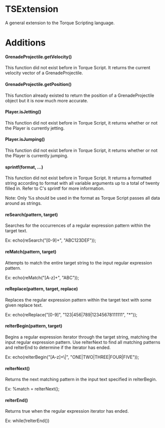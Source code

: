 TSExtension
=====

A general extension to the Torque Scripting language.

Additions
====

#### GrenadeProjectile.getVelocity()
This function did not exist before in Torque Script. It returns the current velocity vector of a GrenadeProjectile.

#### GrenadeProjectile.getPosition()
This function already existed to return the position of a GrenadeProjectile object but it is now much more accurate.

#### Player.isJetting()
This function did not exist before in Torque Script, it returns whether or not the Player is currently jetting.

#### Player.isJumping()
This function did not exist before in Torque Script, it returns whether or not the Player is currently jumping.

#### sprintf(format, ...)
This function did not exist before in Torque Script. It returns a formatted string according to format with all variable
arguments up to a total of twenty filled in. Refer to C's sprintf for more information.

Note: Only %s should be used in the format as Torque Script passes all data around as strings.

#### reSearch(pattern, target)
Searches for the occurrences of a regular expression pattern within the target text.

Ex: echo(reSearch("[0-9]+", "ABC123DEF"));

#### reMatch(pattern, target)
Attempts to match the entire target string to the input regular expression pattern.

Ex: echo(reMatch("[A-z]+", "ABC")); 

#### reReplace(pattern, target, replace)
Replaces the regular expression pattern within the target text with some given replace text.

Ex: echo(reReplace("[0-9]", "123|456|789|12345678111111", "*"));

#### reIterBegin(pattern, target)
Begins a regular expression iterator through the target string, matching the input regular expression pattern. Use reIterNext to find all matching patterns and reIterEnd to determine if the iterator has ended.

Ex: echo(reIterBegin("[A-z]+\\|", "ONE|TWO|THREE|FOUR|FIVE"));

#### reIterNext()
Returns the next matching pattern in the input text specified in reIterBegin.

Ex: %match = reIterNext();

#### reIterEnd()
Returns true when the regular expression iterator has ended.

Ex: while(!reIterEnd())

